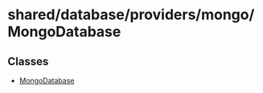 # shared/database/providers/mongo/MongoDatabase

## Classes

- [MongoDatabase](classes/MongoDatabase.md)
